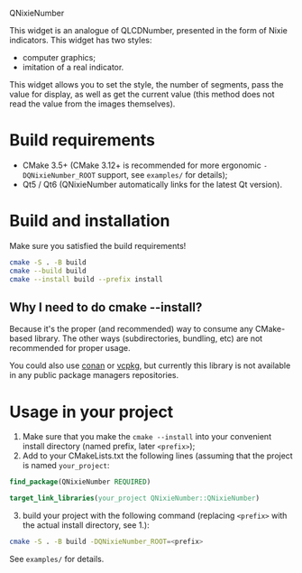 QNixieNumber

This widget is an analogue of QLCDNumber, presented in the form of Nixie indicators. 
This widget has two styles: 
- computer graphics;
- imitation of a real indicator.

This widget allows you to set the style, the number of segments, pass the value for display, as well as get the current value (this method does not read the value from the images themselves). 

# Build requirements

 - CMake 3.5+ (CMake 3.12+ is recommended for more ergonomic `-DQNixieNumber_ROOT` support, see `examples/` for details);
 - Qt5 / Qt6 (QNixieNumber automatically links for the latest Qt version).

# Build and installation

Make sure you satisfied the build requirements!

```sh
cmake -S . -B build
cmake --build build
cmake --install build --prefix install
```

## Why I need to do cmake --install?

Because it's the proper (and recommended) way to consume any CMake-based library.
The other ways (subdirectories, bundling, etc) are not recommended for proper usage.

You could also use [conan](https://conan.io) or [vcpkg](https://github.com/microsoft/vcpkg), but currently this library is
not available in any public package managers repositories.

# Usage in your project

1. Make sure that you make the `cmake --install` into your convenient install directory (named prefix, later `<prefix>`);
2. Add to your CMakeLists.txt the following lines (assuming that the project is named `your_project`:
```cmake
find_package(QNixieNumber REQUIRED)

target_link_libraries(your_project QNixieNumber::QNixieNumber)
```
3. build your project with the following command (replacing `<prefix>` with the actual install directory, see 1.):
```sh
cmake -S . -B build -DQNixieNumber_ROOT=<prefix>
```


See `examples/` for details.
